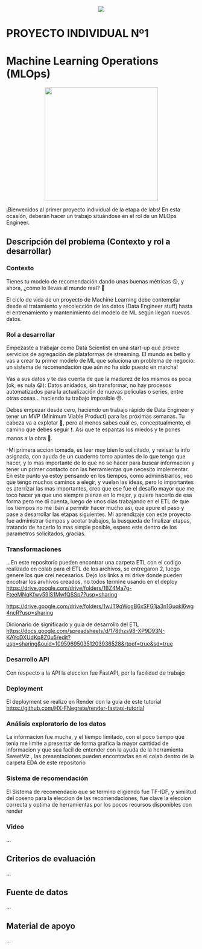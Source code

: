 <p align=center><img src=https://d31uz8lwfmyn8g.cloudfront.net/Assets/logo-henry-white-lg.png><p>

# PROYECTO INDIVIDUAL Nº1

# Machine Learning Operations (MLOps)

<p align="center">
<img src="https://user-images.githubusercontent.com/67664604/217914153-1eb00e25-ac08-4dfa-aaf8-53c09038f082.png" height=300>
</p>

¡Bienvenidos al primer proyecto individual de la etapa de labs! En esta ocasión, deberán hacer un trabajo situándose en el rol de un MLOps Engineer.

## Descripción del problema (Contexto y rol a desarrollar)

### Contexto

Tienes tu modelo de recomendación dando unas buenas métricas 😏, y ahora, ¿cómo lo llevas al mundo real? 👀

El ciclo de vida de un proyecto de Machine Learning debe contemplar desde el tratamiento y recolección de los datos (Data Engineer stuff) hasta el entrenamiento y mantenimiento del modelo de ML según llegan nuevos datos.

### Rol a desarrollar

Empezaste a trabajar como Data Scientist en una start-up que provee servicios de agregación de plataformas de streaming. El mundo es bello y vas a crear tu primer modelo de ML que soluciona un problema de negocio: un sistema de recomendación que aún no ha sido puesto en marcha!

Vas a sus datos y te das cuenta de que la madurez de los mismos es poca (ok, es nula 😭): Datos anidados, sin transformar, no hay procesos automatizados para la actualización de nuevas películas o series, entre otras cosas... haciendo tu trabajo imposible 😓.

Debes empezar desde cero, haciendo un trabajo rápido de Data Engineer y tener un MVP (Minimum Viable Product) para las próximas semanas. Tu cabeza va a explotar 🤯, pero al menos sabes cuál es, conceptualmente, el camino que debes seguir ❗. Así que te espantas los miedos y te pones manos a la obra 💪.

-Mi primera accion tomada, es leer muy bien lo solicitado, y revisar la info asignada, con ayuda de un cuaderno tomo apuntes de lo que tengo que hacer, y lo mas importante de lo que no se hacer para buscar informacion y tener un primer contacto con las herramientas que necesito implementar. En este punto ya estoy pensando en los tiempos, como administrarlos, veo que tengo muchos caminos a elegir, y vuelan las ideas, pero lo importantes es aterrizar las mas importantes, creo que ese fue el desafio mayor que me toco hacer ya que uno siempre pienza en lo mejor, y quiere hacerlo de esa forma pero me di cuenta, luego de unos dias trabajando en el ETL de que los tiempos no me iban a permitir hacer mucho asi, que apure el paso y pase a desarrollar las etapas siguientes. Mi aprendizaje con este proyecto fue administrar tiempos y acotar trabajos, la busqueda de finalizar etapas, tratando de hacerlo lo mas simple posible, espero este dentro de los parametros solicitados, gracias.

### Transformaciones

...En este repositorio pueden encontrar una carpeta ETL con el codigo realizado en colab para el ETL de los archivos, se entregaron 2, luego genere los que crei necesarios.
Dejo los links a mi drive donde pueden encotrar los arvhivos creados, no todos termine usando en el deploy
https://drive.google.com/drive/folders/1BZ4Ma7g-FteeMNqKfwv59lS1MwfQSSp7?usp=sharing

https://drive.google.com/drive/folders/1wJT9qWogB6xSFG1ja3n1Guqkl6wg4ncR?usp=sharing

Dicionario de significado y guia de desarrollo del ETL
https://docs.google.com/spreadsheets/d/178thzs98-XP9D93N-KAYcDXUdKp8Z0u5/edit?usp=sharing&ouid=109596950351203936528&rtpof=true&sd=true

### Desarrollo API
Con respecto a la API la eleccion fue FastAPI, por la facilidad de trabajo

### Deployment

El deployment se realizo en Render con la guia de este tutorial https://github.com/HX-FNegrete/render-fastapi-tutorial


### Análisis exploratorio de los datos

La informacion fue mucha, y el tiempo limitado, con el poco tiempo que tenia me limite a presentar de forma grafica la mayor cantidad de informacion y que sea facil de entender con la ayuda de la herramienta SweetViz , las presentaciones pueden encontrarlas en el colab dentro de la carpeta EDA de este repositorio

### Sistema de recomendación

El Sistema de recomendacio que se termino eligiendo fue TF-IDF, y similitud del coseno para la eleccion de las recomendaciones, fue clave la eleccion correcta y optima de herramientas por los pocos recursos disponibles con render

### Video

...

## Criterios de evaluación

...

## Fuente de datos

...

## Material de apoyo

...

